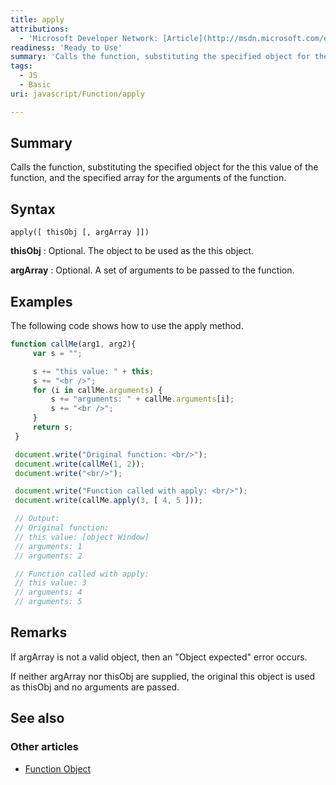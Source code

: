 ```yaml
---
title: apply
attributions:
  - 'Microsoft Developer Network: [Article](http://msdn.microsoft.com/en-us/library/ie/4zc42wh1(v=vs.94).aspx)'
readiness: 'Ready to Use'
summary: 'Calls the function, substituting the specified object for the this value of the function, and the specified array for the arguments of the function.'
tags:
  - JS
  - Basic
uri: javascript/Function/apply

---
```

## Summary

Calls the function, substituting the specified object for the this value of the function, and the specified array for the arguments of the function.

## Syntax

    apply([ thisObj [, argArray ]])

**thisObj**
:   Optional. The object to be used as the this object.

**argArray**
:   Optional. A set of arguments to be passed to the function.

## Examples

The following code shows how to use the apply method.

``` js
function callMe(arg1, arg2){
     var s = "";

     s += "this value: " + this;
     s += "<br />";
     for (i in callMe.arguments) {
         s += "arguments: " + callMe.arguments[i];
         s += "<br />";
     }
     return s;
 }

 document.write("Original function: <br/>");
 document.write(callMe(1, 2));
 document.write("<br/>");

 document.write("Function called with apply: <br/>");
 document.write(callMe.apply(3, [ 4, 5 ]));

 // Output:
 // Original function:
 // this value: [object Window]
 // arguments: 1
 // arguments: 2

 // Function called with apply:
 // this value: 3
 // arguments: 4
 // arguments: 5
```

## Remarks

If argArray is not a valid object, then an "Object expected" error occurs.

If neither argArray nor thisObj are supplied, the original this object is used as thisObj and no arguments are passed.

## See also

### Other articles

-   [Function Object](/javascript/Function)

